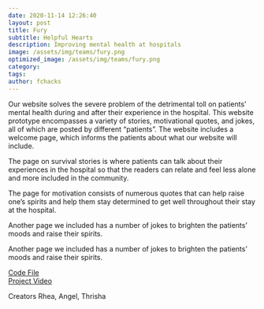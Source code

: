 ```yaml
---
date: 2020-11-14 12:26:40
layout: post
title: Fury
subtitle: Helpful Hearts
description: Improving mental health at hospitals
image: /assets/img/teams/fury.png
optimized_image: /assets/img/teams/fury.png
category:
tags:
author: fchacks
---
```


Our website solves the severe problem of the detrimental toll on patients’ mental health during and after their experience in the hospital. This website prototype encompasses a variety of stories, motivational quotes, and jokes, all of which are posted by different “patients”. The website includes a welcome page, which informs the patients about what our website will include.

The page on survival stories is where patients can talk about their experiences in the hospital so that the readers can relate and feel less alone and more included in the community.

The page for motivation consists of numerous quotes that can help raise one’s spirits and help them stay determined to get well throughout their stay at the hospital.

Another page we included has a number of jokes to brighten the patients’ moods and raise their spirits.

Another page we included has a number of jokes to brighten the patients’ moods and raise their spirits.


<a href="https://github.com/fchacks/team-code-2020/tree/master/fury">Code File</a><br>
<a href="https://drive.google.com/file/d/1c6vLLe9tnSegDU2Y3fQrla_TL5bD7_Ly/view?usp=sharing">Project Video</a>

Creators Rhea, Angel, Thrisha
